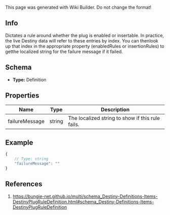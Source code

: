 <span class="wiki-builder">This page was generated with Wiki Builder. Do not change the format!</span>

## Info
Dictates a rule around whether the plug is enabled or insertable. In practice, the live Destiny data will refer to these entries by index.  You can thenlook up that index in the appropriate property (enabledRules or insertionRules) to getthe localized string for the failure message if it failed.

## Schema
* **Type:** Definition

## Properties
Name | Type | Description
---- | ---- | -----------
failureMessage | string | The localized string to show if this rule fails.

## Example
```javascript
{
    // Type: string
    "failureMessage": ""
}

```

## References
1. https://bungie-net.github.io/multi/schema_Destiny-Definitions-Items-DestinyPlugRuleDefinition.html#schema_Destiny-Definitions-Items-DestinyPlugRuleDefinition

